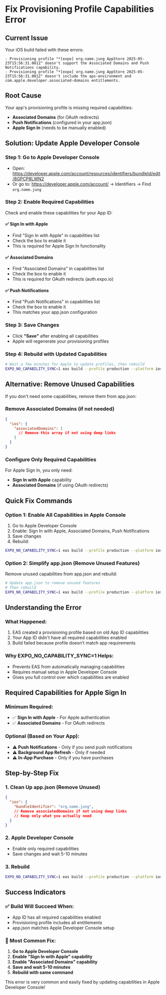 # Fix Provisioning Profile Capabilities Error

## Current Issue
Your iOS build failed with these errors:
```
- Provisioning profile "*[expo] org.name.jung AppStore 2025-05-23T15:56:31.081Z" doesn't support the Associated Domains and Push Notifications capability.
- Provisioning profile "*[expo] org.name.jung AppStore 2025-05-23T15:56:31.081Z" doesn't include the aps-environment and com.apple.developer.associated-domains entitlements.
```

## Root Cause
Your app's provisioning profile is missing required capabilities:
- **Associated Domains** (for OAuth redirects)
- **Push Notifications** (configured in your app.json)
- **Apple Sign In** (needs to be manually enabled)

## Solution: Update Apple Developer Console

### Step 1: Go to Apple Developer Console
- Open: https://developer.apple.com/account/resources/identifiers/bundleId/edit/8GPCP8LWN2
- Or go to: https://developer.apple.com/account/ → Identifiers → Find `org.name.jung`

### Step 2: Enable Required Capabilities
Check and enable these capabilities for your App ID:

#### ✅ **Sign In with Apple**
- Find "Sign In with Apple" in capabilities list
- Check the box to enable it
- This is required for Apple Sign In functionality

#### ✅ **Associated Domains**  
- Find "Associated Domains" in capabilities list
- Check the box to enable it
- This is required for OAuth redirects (auth.expo.io)

#### ✅ **Push Notifications**
- Find "Push Notifications" in capabilities list  
- Check the box to enable it
- This matches your app.json configuration

### Step 3: Save Changes
- Click **"Save"** after enabling all capabilities
- Apple will regenerate your provisioning profiles

### Step 4: Rebuild with Updated Capabilities
```bash
# Wait a few minutes for Apple to update profiles, then rebuild
EXPO_NO_CAPABILITY_SYNC=1 eas build --profile production --platform ios
```

## Alternative: Remove Unused Capabilities

If you don't need some capabilities, remove them from app.json:

### Remove Associated Domains (if not needed)
```json
{
  "ios": {
    "associatedDomains": [
      // Remove this array if not using deep links
    ]
  }
}
```

### Configure Only Required Capabilities
For Apple Sign In, you only need:
- **Sign In with Apple** capability
- **Associated Domains** (if using OAuth redirects)

## Quick Fix Commands

### Option 1: Enable All Capabilities in Apple Console
1. Go to Apple Developer Console
2. Enable: Sign In with Apple, Associated Domains, Push Notifications
3. Save changes
4. Rebuild:
```bash
EXPO_NO_CAPABILITY_SYNC=1 eas build --profile production --platform ios
```

### Option 2: Simplify app.json (Remove Unused Features)
Remove unused capabilities from app.json and rebuild:
```bash
# Update app.json to remove unused features
# Then rebuild
EXPO_NO_CAPABILITY_SYNC=1 eas build --profile production --platform ios
```

## Understanding the Error

### What Happened:
1. EAS created a provisioning profile based on old App ID capabilities
2. Your App ID didn't have all required capabilities enabled
3. Build failed because profile doesn't match app requirements

### Why EXPO_NO_CAPABILITY_SYNC=1 Helps:
- Prevents EAS from automatically managing capabilities
- Requires manual setup in Apple Developer Console
- Gives you full control over which capabilities are enabled

## Required Capabilities for Apple Sign In

### Minimum Required:
- ✅ **Sign In with Apple** - For Apple authentication
- ✅ **Associated Domains** - For OAuth redirects

### Optional (Based on Your App):
- ⚠️ **Push Notifications** - Only if you send push notifications
- ⚠️ **Background App Refresh** - Only if needed
- ⚠️ **In-App Purchase** - Only if you have purchases

## Step-by-Step Fix

### 1. Clean Up app.json (Remove Unused)
```json
{
  "ios": {
    "bundleIdentifier": "org.name.jung",
    // Remove associatedDomains if not using deep links
    // Keep only what you actually need
  }
}
```

### 2. Apple Developer Console
- Enable only required capabilities
- Save changes and wait 5-10 minutes

### 3. Rebuild
```bash
EXPO_NO_CAPABILITY_SYNC=1 eas build --profile production --platform ios
```

## Success Indicators

### ✅ Build Will Succeed When:
- App ID has all required capabilities enabled
- Provisioning profile includes all entitlements
- app.json matches Apple Developer Console setup

### 🔧 Most Common Fix:
1. **Go to Apple Developer Console**
2. **Enable "Sign In with Apple" capability**
3. **Enable "Associated Domains" capability**  
4. **Save and wait 5-10 minutes**
5. **Rebuild with same command**

This error is very common and easily fixed by updating capabilities in Apple Developer Console!
